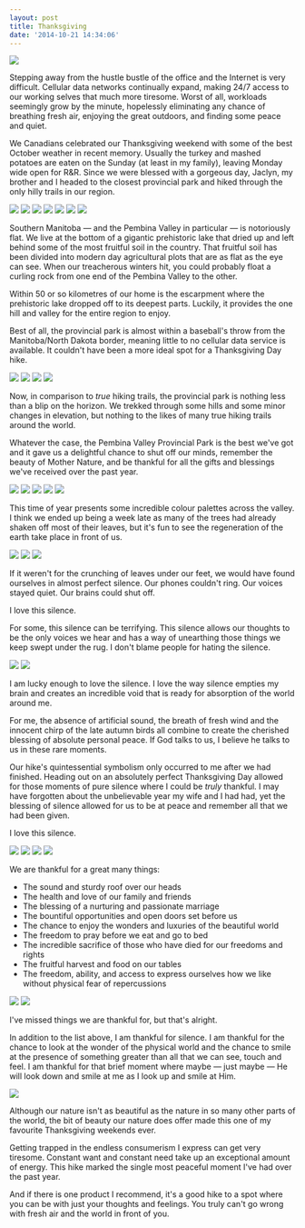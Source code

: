 ```yaml
---
layout: post
title: Thanksgiving
date: '2014-10-21 14:34:06'
---
```


![](/media/images/2014/10/PA130748.jpg)

Stepping away from the hustle bustle of the office and the Internet is very difficult. Cellular data networks continually expand, making 24/7 access to our working selves that much more tiresome. Worst of all, workloads seemingly grow by the minute, hopelessly eliminating any chance of breathing fresh air, enjoying the great outdoors, and finding some peace and quiet.

We Canadians celebrated our Thanksgiving weekend with some of the best October weather in recent memory. Usually the turkey and mashed potatoes are eaten on the Sunday (at least in my family), leaving Monday wide open for R&R. Since we were blessed with a gorgeous day, Jaclyn, my brother and I headed to the closest provincial park and hiked through the only hilly trails in our region.

![](/media/images/2014/10/PA130513.jpg)
![](/media/images/2014/10/PA130535.jpg)
![](/media/images/2014/10/PA130544.jpg)
![](/media/images/2014/10/PA130549.jpg)
![](/media/images/2014/10/PA130574.jpg)
![](/media/images/2014/10/PA130567.jpg)
![](/media/images/2014/10/PA130576.jpg)

Southern Manitoba — and the Pembina Valley in particular — is notoriously flat. We live at the bottom of a gigantic prehistoric lake that dried up and left behind some of the most fruitful soil in the country. That fruitful soil has been divided into modern day agricultural plots that are as flat as the eye can see. When our treacherous winters hit, you could probably float a curling rock from one end of the Pembina Valley to the other. 

Within 50 or so kilometres of our home is the escarpment where the prehistoric lake dropped off to its deepest parts. Luckily, it provides the one hill and valley for the entire region to enjoy.

Best of all, the provincial park is almost within a baseball's throw from the Manitoba/North Dakota border, meaning little to no cellular data service is available. It couldn't have been a more ideal spot for a Thanksgiving Day hike.

![](/media/images/2014/10/PA130582.jpg)
![](/media/images/2014/10/PA130593.jpg)
![](/media/images/2014/10/PA130595.jpg)
![](/media/images/2014/10/PA130606.jpg)

Now, in comparison to *true* hiking trails, the provincial park is nothing less than a blip on the horizon. We trekked through some hills and some minor changes in elevation, but nothing to the likes of many true hiking trails around the world. 

Whatever the case, the Pembina Valley Provincial Park is the best we've got and it gave us a delightful chance to shut off our minds, remember the beauty of Mother Nature, and be thankful for all the gifts and blessings we've received over the past year. 

![](/media/images/2014/10/PA130625.jpg)
![](/media/images/2014/10/PA130632.jpg)
![](/media/images/2014/10/PA130664.jpg)
![](/media/images/2014/10/PA130665.jpg)
![](/media/images/2014/10/PA130681.jpg)

This time of year presents some incredible colour palettes across the valley. I think we ended up being a week late as many of the trees had already shaken off most of their leaves, but it's fun to see the regeneration of the earth take place in front of us. 

![](/media/images/2014/10/PA130674.jpg)
![](/media/images/2014/10/PA130702.jpg)
![](/media/images/2014/10/PA130698.jpg)

If it weren't for the crunching of leaves under our feet, we would have found ourselves in almost perfect silence. Our phones couldn't ring. Our voices stayed quiet. Our brains could shut off. 

I love this silence. 

For some, this silence can be terrifying. This silence allows our thoughts to be the only voices we hear and has a way of unearthing those things we keep swept under the rug. I don't blame people for hating the silence.

![](/media/images/2014/10/PA130679.jpg)
![](/media/images/2014/10/PA130726.jpg)

I am lucky enough to love the silence. I love the way silence empties my brain and creates an incredible void that is ready for absorption of the world around me.

For me, the absence of artificial sound, the breath of fresh wind and the innocent chirp of the late autumn birds all combine to create the cherished blessing of absolute personal peace. If God talks to us, I believe he talks to us in these rare moments. 

Our hike's quintessential symbolism only occurred to me after we had finished. Heading out on an absolutely perfect Thanksgiving Day allowed for those moments of pure silence where I could be *truly* thankful. I may have forgotten about the unbelievable year my wife and I had had, yet the blessing of silence allowed for us to be at peace and remember all that we had been given. 

I love this silence. 

![](/media/images/2014/10/PA130758.jpg)
![](/media/images/2014/10/PA130784.jpg)
![](/media/images/2014/10/PA130788.jpg)
![](/media/images/2014/10/PA130791.jpg)

We are thankful for a great many things:

* The sound and sturdy roof over our heads
* The health and love of our family and friends
* The blessing of a nurturing and passionate marriage
* The bountiful opportunities and open doors set before us 
* The chance to enjoy the wonders and luxuries of the beautiful world
* The freedom to pray before we eat and go to bed
* The incredible sacrifice of those who have died for our freedoms and rights 
* The fruitful harvest and food on our tables
* The freedom, ability, and access to express ourselves how we like without physical fear of repercussions 

![](/media/images/2014/10/PA130800.jpg)
![](/media/images/2014/10/PA130805.jpg)

I've missed things we are thankful for, but that's alright. 

In addition to the list above, I am thankful for silence. I am thankful for the chance to look at the wonder of the physical world and the chance to smile at the presence of something greater than all that we can see, touch and feel. I am thankful for that brief moment where maybe — just maybe — He will look down and smile at me as I look up and smile at Him. 

![](/media/images/2014/10/PA130826.jpg)

Although our nature isn't as beautiful as the nature in so many other parts of the world, the bit of beauty our nature does offer made this one of my favourite Thanksgiving weekends ever. 

Getting trapped in the endless consumerism I express can get very tiresome. Constant want and constant need take up an exceptional amount of energy. This hike marked the single most peaceful moment I've had over the past year. 

And if there is one product I recommend, it's a good hike to a spot where you can be with just your thoughts and feelings. You truly can't go wrong with fresh air and the world in front of you.
